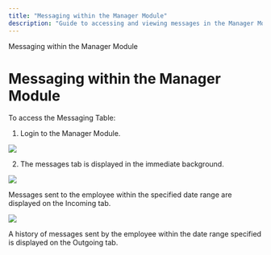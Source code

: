 ```yaml
---
title: "Messaging within the Manager Module"
description: "Guide to accessing and viewing messages in the Manager Module, including incoming and outgoing message histories."
---
```


Messaging within the Manager Module

# Messaging within the Manager Module

To access the Messaging Table:

1. Login to the Manager Module.

![](/img/msg6.gif)

2. The messages tab is displayed in the immediate background.

![](/img/tcard15.gif)

Messages sent to the employee within the specified date range are displayed on the Incoming tab.

![](/img/tcard13.gif)

A history of messages sent by the employee within the date range specified is displayed on the Outgoing tab.
